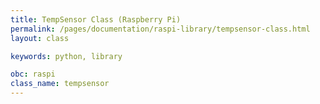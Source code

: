 ```yaml
---
title: TempSensor Class (Raspberry Pi)
permalink: /pages/documentation/raspi-library/tempsensor-class.html
layout: class

keywords: python, library

obc: raspi
class_name: tempsensor
---
```

